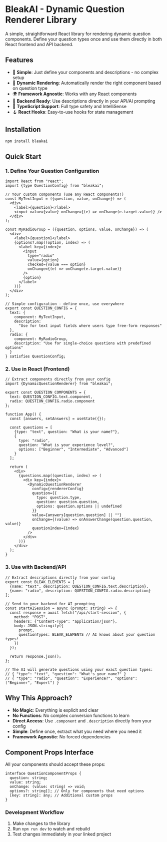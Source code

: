 # BleakAI - Dynamic Question Renderer Library

A simple, straightforward React library for rendering dynamic question components. Define your question types once and use them directly in both React frontend and API backend.

## Features

- 🎯 **Simple**: Just define your components and descriptions - no complex setup
- 🔄 **Dynamic Rendering**: Automatically render the right component based on question type
- 🌍 **Framework Agnostic**: Works with any React components
- 🚀 **Backend Ready**: Use descriptions directly in your API/AI prompting
- 📝 **TypeScript Support**: Full type safety and IntelliSense
- 🪝 **React Hooks**: Easy-to-use hooks for state management

## Installation

```bash
npm install bleakai
```

## Quick Start

### 1. Define Your Question Configuration

```tsx
import React from "react";
import {type QuestionConfig} from "bleakai";

// Your custom components (use any React components!)
const MyTextInput = ({question, value, onChange}) => (
  <div>
    <label>{question}</label>
    <input value={value} onChange={(e) => onChange(e.target.value)} />
  </div>
);

const MyRadioGroup = ({question, options, value, onChange}) => (
  <div>
    <label>{question}</label>
    {options?.map((option, index) => (
      <label key={index}>
        <input
          type="radio"
          value={option}
          checked={value === option}
          onChange={(e) => onChange(e.target.value)}
        />
        {option}
      </label>
    ))}
  </div>
);

// Simple configuration - define once, use everywhere
export const QUESTION_CONFIG = {
  text: {
    component: MyTextInput,
    description:
      "Use for text input fields where users type free-form responses"
  },
  radio: {
    component: MyRadioGroup,
    description: "Use for single-choice questions with predefined options"
  }
} satisfies QuestionConfig;
```

### 2. Use in React (Frontend)

```tsx
// Extract components directly from your config
import {DynamicQuestionRenderer} from "bleakai";

export const QUESTION_COMPONENTS = {
  text: QUESTION_CONFIG.text.component,
  radio: QUESTION_CONFIG.radio.component
};

function App() {
  const [answers, setAnswers] = useState({});

  const questions = [
    {type: "text", question: "What is your name?"},
    {
      type: "radio",
      question: "What is your experience level?",
      options: ["Beginner", "Intermediate", "Advanced"]
    }
  ];

  return (
    <div>
      {questions.map((question, index) => (
        <div key={index}>
          <DynamicQuestionRenderer
            config={rendererConfig}
            question={{
              type: question.type,
              question: question.question,
              options: question.options || undefined
            }}
            value={answers[question.question] || ""}
            onChange={(value) => onAnswerChange(question.question, value)}
            questionIndex={index}
          />
        </div>
      ))}
    </div>
  );
}
```

### 3. Use with Backend/API

```tsx
// Extract descriptions directly from your config
export const BLEAK_ELEMENTS = [
  {name: "text", description: QUESTION_CONFIG.text.description},
  {name: "radio", description: QUESTION_CONFIG.radio.description}
];

// Send to your backend for AI prompting
const startAISession = async (prompt: string) => {
  const response = await fetch("/api/start-session", {
    method: "POST",
    headers: {"Content-Type": "application/json"},
    body: JSON.stringify({
      prompt,
      questionTypes: BLEAK_ELEMENTS // AI knows about your question types!
    })
  });

  return response.json();
};

// The AI will generate questions using your exact question types:
// { "type": "text", "question": "What's your name?" }
// { "type": "radio", "question": "Experience?", "options": ["Beginner", "Expert"] }
```

## Why This Approach?

- **No Magic**: Everything is explicit and clear
- **No Functions**: No complex conversion functions to learn
- **Direct Access**: Use `.component` and `.description` directly from your config
- **Simple**: Define once, extract what you need where you need it
- **Framework Agnostic**: No forced dependencies

## Component Props Interface

All your components should accept these props:

```tsx
interface QuestionComponentProps {
  question: string;
  value: string;
  onChange: (value: string) => void;
  options?: string[]; // Only for components that need options
  [key: string]: any; // Additional custom props
}
```

### Development Workflow

1. Make changes to the library
2. Run `npm run dev` to watch and rebuild
3. Test changes immediately in your linked project
